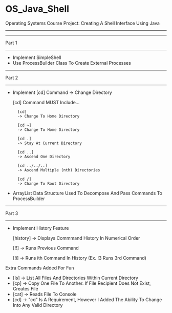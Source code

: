 # OS_Java_Shell
Operating Systems Course Project: Creating A Shell Interface Using Java
________________________________________________________________________
___________
Part 1
___________
* Implement SimpleShell
* Use ProcessBuilder Class To Create External Processes

___________
Part 2
___________

* Implement [cd] Command -> Change Directory

	[cd] Command MUST Include...

		[cd]
		-> Change To Home Directory

		[cd ~]
		-> Change To Home Directory

		[cd .]
		-> Stay At Current Directory

		[cd ..]
		-> Ascend One Directory

		[cd ../../..]
		-> Ascend Multiple (nth) Directories

		[cd /]
		-> Change To Root Directory 

* ArrayList Data Structure Used To Decompose And Pass Commands To ProcessBuilder
___________   
Part 3
___________

* Implement History Feature
	
	[history]
	-> Displays Commmand History In Numerical Order

	[!!]
	-> Runs Previous Command

	[!i]
	-> Runs ith Command In History (Ex. !3 Runs 3rd Command)



Extra Commands Added For Fun
* [ls] -> List All Files And Directories Within Current Directory
* [cp] -> Copy One File To Another. If File Recipient Does Not Exist, Creates File 
* [cat] -> Reads File To Console
* [cd] -> "cd" Is A Requirement, However I Added The Ability To Change Into Any Valid Directory
